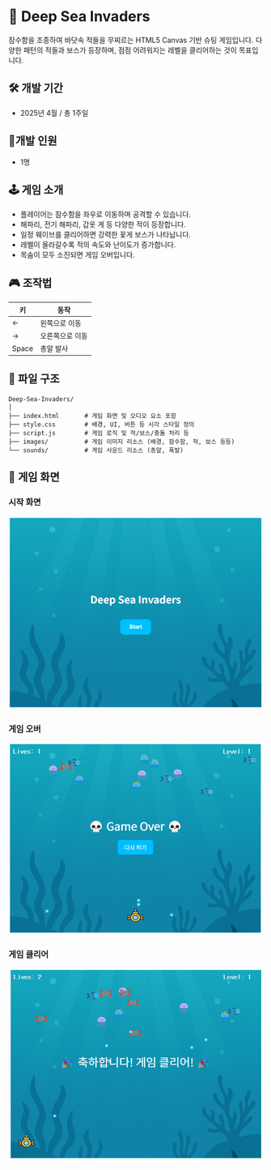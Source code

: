 # 🌊 Deep Sea Invaders

잠수함을 조종하여 바닷속 적들을 무찌르는 HTML5 Canvas 기반 슈팅 게임입니다. 다양한 패턴의 적들과 보스가 등장하며, 점점 어려워지는 레벨을 클리어하는 것이 목표입니다.

## 🛠 개발 기간
- 2025년 4월 / 총 1주일

## 🧑개발 인원
- 1명

## 🕹️ 게임 소개

- 플레이어는 잠수함을 좌우로 이동하며 공격할 수 있습니다.
- 해파리, 전기 해파리, 갑옷 게 등 다양한 적이 등장합니다.
- 일정 웨이브를 클리어하면 강력한 꽃게 보스가 나타납니다.
- 레벨이 올라갈수록 적의 속도와 난이도가 증가합니다.
- 목숨이 모두 소진되면 게임 오버입니다.

## 🎮 조작법

| 키 | 동작 |
|----|------|
| ←  | 왼쪽으로 이동 |
| →  | 오른쪽으로 이동 |
| Space | 총알 발사 |

## 📁 파일 구조

```
Deep-Sea-Invaders/
│
├── index.html       # 게임 화면 및 오디오 요소 포함
├── style.css        # 배경, UI, 버튼 등 시각 스타일 정의
├── script.js        # 게임 로직 및 적/보스/충돌 처리 등
├── images/          # 게임 이미지 리소스 (배경, 잠수함, 적, 보스 등등)
└── sounds/          # 게임 사운드 리소스 (총알, 폭발)
```

## 📸 게임 화면

### 시작 화면
![alt text](readme\startImage.png)

### 게임 오버
![alt text](readme\overImage.png)

### 게임 클리어
![alt text](readme\clearImage.png)
